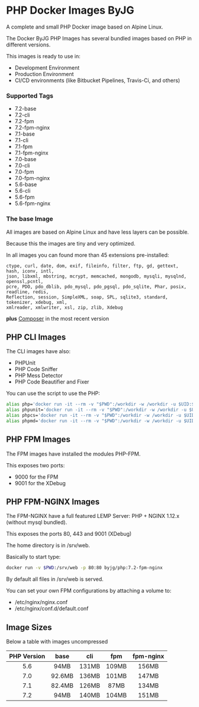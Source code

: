 # PHP Docker Images ByJG

A complete and small PHP Docker image based on Alpine Linux.

The Docker ByJG PHP Images has several bundled images based on PHP in different versions.

This images is ready to use in:
 - Development Environment
 - Production Environment
 - CI/CD environments (like Bitbucket Pipelines, Travis-Ci, and others)

### Supported Tags

- 7.2-base
- 7.2-cli
- 7.2-fpm
- 7.2-fpm-nginx
- 7.1-base
- 7.1-cli
- 7.1-fpm
- 7.1-fpm-nginx
- 7.0-base
- 7.0-cli
- 7.0-fpm
- 7.0-fpm-nginx
- 5.6-base
- 5.6-cli
- 5.6-fpm
- 5.6-fpm-nginx

### The base Image 

All images are based on Alpine Linux and have less layers can be possible.

Because this the images are tiny and very optimized.

In all images you can found more than 45 extensions pre-installed:

```text
ctype, curl, date, dom, exif, fileinfo, filter, ftp, gd, gettext, hash, iconv, intl, 
json, libxml, mbstring, mcrypt, memcached, mongodb, mysqli, mysqlnd, openssl,pcntl, 
pcre, PDO, pdo_dblib, pdo_mysql, pdo_pgsql, pdo_sqlite, Phar, posix, readline, redis,
Reflection, session, SimpleXML, soap, SPL, sqlite3, standard, tokenizer, xdebug, xml, 
xmlreader, xmlwriter, xsl, zip, zlib, Xdebug
```

**plus** [Composer](https://getcomposer.org/) in the most recent version

## PHP CLI Images

The CLI images have also:

- PHPUnit
- PHP Code Sniffer
- PHP Mess Detector
- PHP Code Beautifier and Fixer

You can use the script to use the PHP:

```bash
alias php='docker run -it --rm -v "$PWD":/workdir -w /workdir -u $UID:${GROUPS[0]} byjg/php:7.2-cli php "$@"'
alias phpunit='docker run -it --rm -v "$PWD":/workdir -w /workdir -u $UID:${GROUPS[0]} byjg/php:7.2-cli phpunit "$@"'
alias phpcs='docker run -it --rm -v "$PWD":/workdir -w /workdir -u $UID:${GROUPS[0]} byjg/php:7.2-cli phpcs "$@"'
alias phpmd='docker run -it --rm -v "$PWD":/workdir -w /workdir -u $UID:${GROUPS[0]} byjg/php:7.2-cli phpmd "$@"'
```


## PHP FPM Images

The FPM images have installed the modules PHP-FPM.

This exposes two ports:
- 9000 for the FPM
- 9001 for the XDebug

## PHP FPM-NGINX Images

The FPM-NGINX have a full featured LEMP Server: PHP + NGINX 1.12.x (without mysql bundled).

This exposes the ports 80, 443 and 9001 (XDebug)

The home directory is in /srv/web.

Basically to start type:

```bash
docker run -v $PWD:/srv/web -p 80:80 byjg/php:7.2-fpm-nginx
```

By default all files in /srv/web is served.
 
You can set your own FPM configurations by attaching a volume to:
- /etc/nginx/nginx.conf
- /etc/nginx/conf.d/default.conf

## Image Sizes

Below a table with images uncompressed

| PHP Version   | base   | cli   | fpm    | fpm-nginx |
|:-------------:|:------:|:-----:|:------:|:---------:|
| 5.6           |   94MB | 131MB | 109MB  | 156MB     |
| 7.0           | 92.6MB | 136MB | 101MB  | 147MB     |
| 7.1           | 82.4MB | 126MB | 87MB   | 134MB     |
| 7.2           |   94MB | 140MB | 104MB  | 151MB     |

